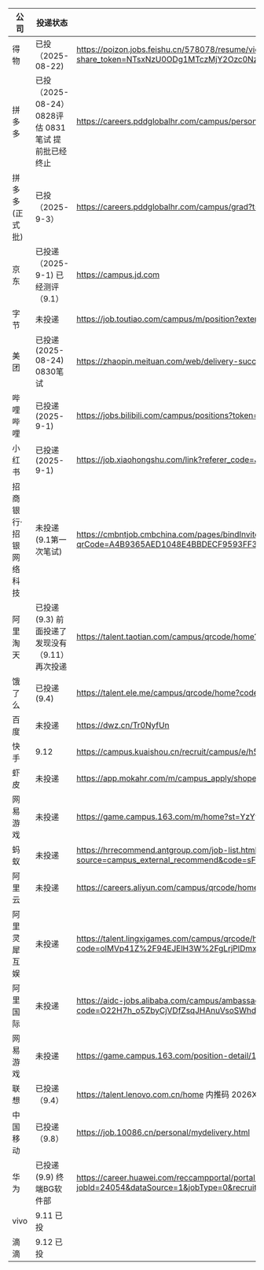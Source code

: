 
| 公司          | 投递状态                                 | 地址                                                                                                                                              |
|-------------|--------------------------------------|-------------------------------------------------------------------------------------------------------------------------------------------------| 
| 得物          | 已投（2025-08-22)                       | https://poizon.jobs.feishu.cn/578078/resume/view?share_token=NTsxNzU0ODg1MTczMjY2Ozc0Nzc1NTgyMTY5NjU2NzExOTQ7NzQ3NzU5NDYyMDg5MDQxNzQzNDsxLzI    |
| 拼多多         | 已投（2025-08-24） 0828评估 0831笔试 提前批已经终止 | https://careers.pddglobalhr.com/campus/personal-center                                                                                          |
| 拼多多(正式批)    | 已投（2025-9-3）                         | https://careers.pddglobalhr.com/campus/grad?t=aL2TxHRZc0                                                                                        |
| 京东          | 已投递（2025-9-1) 已经测评（9.1）              | https://campus.jd.com                                                                                                                           |
| 字节          | 未投递                                  | https://job.toutiao.com/campus/m/position?external_referral_code=JGP1V67                                                                        |
| 美团          | 已投递(2025-08-24) 0830笔试               | https://zhaopin.meituan.com/web/delivery-success?highlightType=campus&staffSsoId=23748562                                                       |
| 哔哩哔哩        | 已投递(2025-9-1)                        | https://jobs.bilibili.com/campus/positions?token=c510a27d-e3ae-4db4-bb79-501b75674469&page=1                                                    |
| 小红书         | 已投递(2025-9-1)                        | https://job.xiaohongshu.com/link?referer_code=J5NWMY5TCAOA                                                                                      |
| 招商银行·招银网络科技 | 未投递(9.1第一次笔试)                        | https://cmbntjob.cmbchina.com/pages/bindInvited.html?qrCode=A4B9365AED1048E4BBDECF9593FF3608&rand=1754015829984&blNtCode=OJYUOY                 |
| 阿里淘天        | 已投递(9.3) 前面投递了发现没有（9.11）再次投递         | https://talent.taotian.com/campus/qrcode/home?code=Ak9VnLwYTbPa1AqL0dC72jri1IR3IOpiMZAHTsoVOcs%3D                                               |
| 饿了么         | 已投递(9.4)                             | https://talent.ele.me/campus/qrcode/home?code=P5368qSwikRqDddjIvppehzKJHVdLbZ2u_P%2Ft3gNZ5o%3D                                                  |
| 百度          | 未投递                                  | https://dwz.cn/Tr0NyfUn                                                                                                                         |
| 快手          | 9.12                                 | https://campus.kuaishou.cn/recruit/campus/e/h5/#/campus/jobs?code=campuseAHAeQmLm                                                               |
| 虾皮          | 未投递                                  | https://app.mokahr.com/m/campus_apply/shopee/2962?recommendCode=DS4uP5Zf&hash=%23%2Fjobs#/jobs                                                  |
| 网易游戏        | 未投递                                  | https://game.campus.163.com/m/home?st=YzYyMjM2MmQtODVkMC00M2I5LTljMmItOWQ2MGQzZWNjNGZh                                                          |
| 蚂蚁          | 未投递                                  | https://hrrecommend.antgroup.com/job-list.html?source=campus_external_recommend&code=sFLdPTODMCphU9rykWimpQ%3D%3D                               |
| 阿里云         | 未投递                                  | https://careers.aliyun.com/campus/qrcode/home?code=61cYifI9tTAkXcBUBmKKNF%2FAHBphwXE8CigP30FQ2zw%3D                                             | 
| 阿里灵犀互娱      | 未投递                                  | https://talent.lingxigames.com/campus/qrcode/home?code=olMVp41Z%2F94EJElH3W%2FgLrjPlDmxWbq7sFSokQQHBkM%3D                                       |
| 阿里国际        | 未投递                                  | https://aidc-jobs.alibaba.com/campus/ambassador/home?code=O22H7h_o5ZbyCjVDfZsqJHAnuVsoSWhdPYtunlr5Iq0%3D&externalCode=205                       | 
| 网易游戏        | 未投递                                  | https://game.campus.163.com/position-detail/1489                                                                                                | 
| 联想          | 已投递（9.4）                             | https://talent.lenovo.com.cn/home 内推码 2026XZLMXXY                                                                                               |
| 中国移动        | 已投递（9.8）                             | https://job.10086.cn/personal/mydelivery.html                                                                                                   |
| 华为          | 已投递(9.9) 终端BG软件部                     | https://career.huawei.com/reccampportal/portal5/campus-recruitment-detail.html?jobId=24054&dataSource=1&jobType=0&recruitType=CR&sourceType=001 | 
| vivo        | 9.11 已投                              |                                                                                                                                                 | 
| 滴滴          | 9.12 已投                              |                                                                                                                                                 | 
